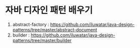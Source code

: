 자바 디자인 패턴 배우기
=========================
1. abstract-factory : https://github.com/iluwatar/java-design-patterns/tree/master/abstract-document<br>
2. builder : https://github.com/iluwatar/java-design-patterns/tree/master/builder
